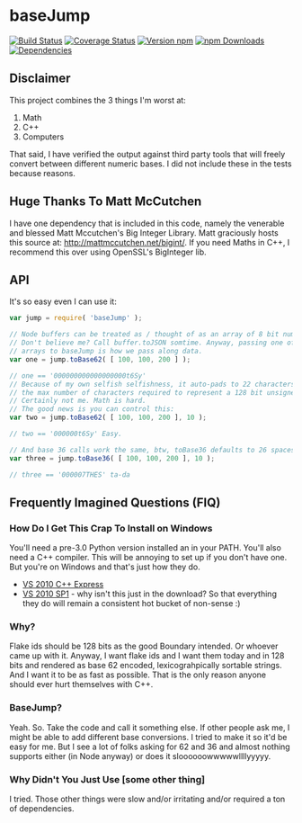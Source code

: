 # baseJump

[![Build Status][travis-image]][travis-url]
[![Coverage Status][coveralls-image]][coveralls-url]
[![Version npm][version-image]][version-url]
[![npm Downloads][downloads-image]][downloads-url]
[![Dependencies][dependencies-image]][dependencies-url]

## Disclaimer
This project combines the 3 things I'm worst at:
 1. Math
 1. C++
 1. Computers

That said, I have verified the output against third party tools that will freely convert between different numeric bases. I did not include these in the tests because reasons.

## Huge Thanks To Matt McCutchen
I have one dependency that is included in this code, namely the venerable and blessed Matt Mccutchen's Big Integer Library. Matt graciously hosts this source at: http://mattmccutchen.net/bigint/. If you need Maths in C++, I recommend this over using OpenSSL's BigInteger lib.

## API
It's so easy even I can use it:

```javascript
var jump = require( 'baseJump' );

// Node buffers can be treated as / thought of as an array of 8 bit numbers.
// Don't believe me? Call buffer.toJSON somtime. Anyway, passing one of those
// arrays to baseJump is how we pass along data.
var one = jump.toBase62( [ 100, 100, 200 ] );

// one == '000000000000000000t6Sy'
// Because of my own selfish selfishness, it auto-pads to 22 characters since that's
// the max number of characters required to represent a 128 bit unsigned integer. Maybe. Who knows.
// Certainly not me. Math is hard.
// The good news is you can control this:
var two = jump.toBase62( [ 100, 100, 200 ], 10 );

// two == '000000t6Sy' Easy.

// And base 36 calls work the same, btw, toBase36 defaults to 26 spaces.
var three = jump.toBase36( [ 100, 100, 200 ], 10 );

// three == '000007THES' ta-da
```

## Frequently Imagined Questions (FIQ)

### How Do I Get This Crap To Install on Windows
You'll need a pre-3.0 Python version installed an in your PATH.
You'll also need a C++ compiler. This will be annoying to set up if you don't have one. But you're on Windows and that's just how they do.

 * [VS 2010 C++ Express](http://go.microsoft.com/?linkid=9709949)
 * [VS 2010 SP1](http://www.microsoft.com/en-us/download/confirmation.aspx?id=23691) - why isn't this just in the download? So that everything they do will remain a consistent hot bucket of non-sense :)

### Why?
Flake ids should be 128 bits as the good Boundary intended. Or whoever came up with it. Anyway, I want flake ids and I want them today and in 128 bits and rendered as base 62 encoded, lexicograhpically sortable strings. And I want it to be as fast as possible. That is the only reason anyone should ever hurt themselves with C++.

### BaseJump?
Yeah. So. Take the code and call it something else. If other people ask me, I might be able to add different base conversions. I tried to make it so it'd be easy for me. But I see a lot of folks asking for 62 and 36 and almost nothing supports either (in Node anyway) or does it sloooooowwwwwllllyyyyy.

### Why Didn't You Just Use [some other thing]
I tried. Those other things were slow and/or irritating and/or required a ton of dependencies.

[travis-image]: https://travis-ci.org/arobson/basejump.svg?branch=master
[travis-url]: https://travis-ci.org/arobson/basejump
[coveralls-url]: https://coveralls.io/github/arobson/basejump?branch=master
[coveralls-image]: https://coveralls.io/repos/github/arobson/basejump/badge.svg?branch=master
[version-image]: https://img.shields.io/npm/v/basejump.svg?style=flat
[version-url]: https://www.npmjs.com/package/basejump
[downloads-image]: https://img.shields.io/npm/dm/basejump.svg?style=flat
[downloads-url]: https://www.npmjs.com/package/basejump
[dependencies-image]: https://img.shields.io/david/arobson/basejump.svg?style=flat
[dependencies-url]: https://david-dm.org/arobson/basejump
